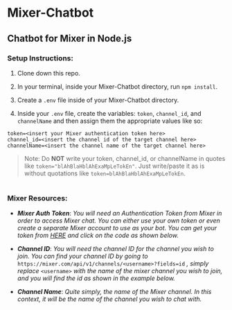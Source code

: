 # Mixer-Chatbot 

## Chatbot for Mixer in Node.js 

### Setup Instructions:

 1. Clone down this repo. 
 
 2. In your terminal, inside your Mixer-Chatbot directory, run `npm install`. 
 
 3. Create a `.env` file inside of your Mixer-Chatbot directory. 
 
 4. Inside your `.env` file, create the variables: `token`, `channel_id`, and `channelName` and then assign them the appropriate values like so:

> 

    token=<insert your Mixer authentication token here>
    channel_id=<insert the channel id of the target channel here>
    channelName=<insert the channel name of the target channel here>

> Note: Do **NOT** write your token, channel_id, or channelName in quotes like `token="blAhBlaHblAhExaMpLeTokEn"`. Just write/paste it as is without quotations like `token=blAhBlaHblAhExaMpLeTokEn`.
#
### Mixer Resources: 

 - ***Mixer Auth Token***: *You will need an Authentication Token from Mixer in order to access Mixer chat. You can either use your own token or even create a separate Mixer account to use as your bot. You can get your token from [HERE](https://dev.mixer.com/guides/chat/chatbot) and click on the code as shown below.* 

 - ***Channel ID***: *You will need the channel ID for the channel you wish to join. You can find your channel ID by going to* `https://mixer.com/api/v1/channels/<username>?fields=id` *, simply replace* `<username>` *with the name of the mixer channel you wish to join, and you will find the id as shown in the example below.*

 - ***Channel Name***: *Quite simply, the name of the Mixer channel. In this context, it will be the name of the channel you wish to chat with.*
